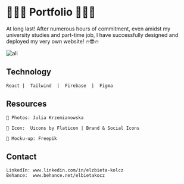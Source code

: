 # 🎉🎉🎉  Portfolio  🎉🎉🎉

At long last! After numerous hours of commitment, even amidst my university studies and part-time job, I have successfully designed and deployed my very own website! 🔥😎🔥

![ali](https://firebasestorage.googleapis.com/v0/b/portfolioui-962a3.appspot.com/o/mocke-up.jpg?alt=media&token=d38f1d89-bc2c-4ca7-bd2d-f12f02f39a86)

## Technology

    React |  Tailwind  |  Firebase  |  Figma

## Resources

    📸 Photos: Julia Krzemianowska

    🔅 Icon:  Uicons by Flaticon | Brand & Social Icons

    📱 Mocku-up: Freepik

## Contact 
    LinkedIn: www.linkedin.com/in/elzbieta-kolcz
    Behance:  www.behance.net/elbietakocz
